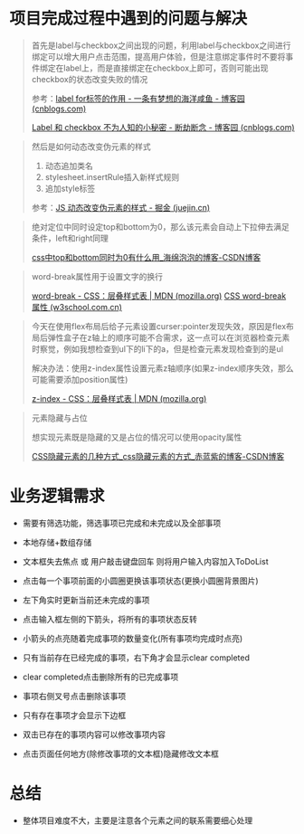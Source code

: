 # 项目完成过程中遇到的问题与解决
> 首先是label与checkbox之间出现的问题，利用label与checkbox之间进行绑定可以增大用户点击范围，提高用户体验，但是注意绑定事件时不要将事件绑定在label上，而是直接绑定在checkbox上即可，否则可能出现checkbox的状态改变失败的情况
>
>参考：[label for标签的作用 - 一条有梦想的海洋咸鱼 - 博客园 (cnblogs.com)](https://www.cnblogs.com/luojiabao/p/11170944.html)
>
>[Label 和 checkbox 不为人知的小秘密 - 断劫断念 - 博客园 (cnblogs.com)](https://www.cnblogs.com/mdengcc/p/6502108.html)

>然后是如何动态改变伪元素的样式
>
>1. 动态追加类名
>2. stylesheet.insertRule插入新样式规则
>3. 追加style标签
>
>参考：[JS 动态改变伪元素的样式 - 掘金 (juejin.cn)](https://juejin.cn/post/7116542299428880398)

> 绝对定位中同时设定top和bottom为0，那么该元素会自动上下拉伸去满足条件，left和right同理
>
> [css中top和bottom同时为0有什么用_海绵泡泡的博客-CSDN博客](https://blog.csdn.net/qq_41402809/article/details/117022321)

>  word-break属性用于设置文字的换行
>
> [word-break - CSS：层叠样式表 | MDN (mozilla.org)](https://developer.mozilla.org/zh-CN/docs/Web/CSS/word-break)
> [CSS word-break 属性 (w3school.com.cn)](https://www.w3school.com.cn/cssref/pr_word-break.asp)

> 今天在使用flex布局后给子元素设置curser:pointer发现失效，原因是flex布局后弹性盒子在z轴上的顺序可能不合需求，这一点可以在浏览器检查元素时察觉，例如我想检查到ul下的li下的a，但是检查元素发现检查到的是ul
>
> 解决办法：使用z-index属性设置元素z轴顺序(如果z-index顺序失效，那么可能需要添加position属性)
>
> [z-index - CSS：层叠样式表 | MDN (mozilla.org)](https://developer.mozilla.org/zh-CN/docs/Web/CSS/z-index)

> 元素隐藏与占位
>
> 想实现元素既是隐藏的又是占位的情况可以使用opacity属性
>
> [CSS隐藏元素的几种方式_css隐藏元素的方式_赤蓝紫的博客-CSDN博客](https://blog.csdn.net/chilanzi/article/details/125016604)

# 业务逻辑需求

- 需要有筛选功能，筛选事项已完成和未完成以及全部事项
- 本地存储+数组存储


- 文本框失去焦点 或 用户敲击键盘回车 则将用户输入内容加入ToDoList
- 点击每一个事项前面的小圆圈更换该事项状态(更换小圆圈背景图片)
- 左下角实时更新当前还未完成的事项
- 点击输入框左侧的下箭头，将所有的事项状态反转
- 小箭头的点亮随着完成事项的数量变化(所有事项均完成时点亮)
- 只有当前存在已经完成的事项，右下角才会显示clear completed
- clear completed点击删除所有的已完成事项
- 事项右侧叉号点击删除该事项
- 只有存在事项才会显示下边框
- 双击已存在的事项内容可以修改事项内容
- 点击页面任何地方(除修改事项的文本框)隐藏修改文本框


# 总结

- 整体项目难度不大，主要是注意各个元素之间的联系需要细心处理

